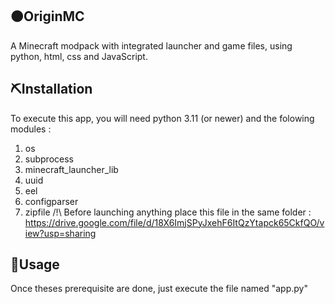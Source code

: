 ## 🟠OriginMC
A Minecraft modpack with integrated launcher and game files, using python, html, css and JavaScript.

## ⛏️Installation
To execute this app, you will need python 3.11 (or newer) and the folowing modules :
1) os
2) subprocess
3) minecraft_launcher_lib
4) uuid
5) eel
6) configparser
7) zipfile
/!\ Before launching anything place this file in the same folder : https://drive.google.com/file/d/18X6ImjSPyJxehF6ItQzYtapck65CkfQO/view?usp=sharing

## 🚀Usage
Once theses prerequisite are done, just execute the file named "app.py"
